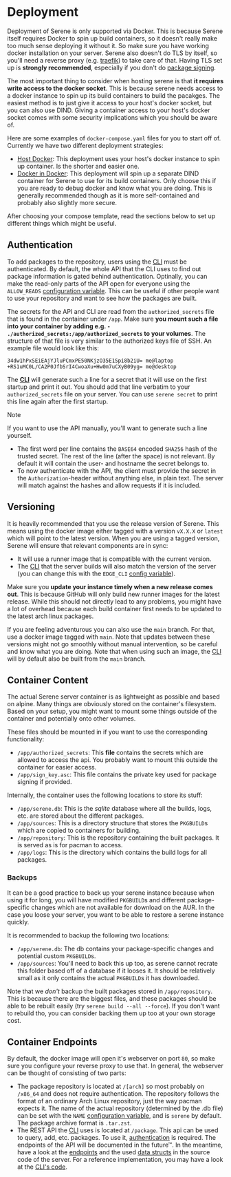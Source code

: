 # Deployment
Deployment of Serene is only supported via Docker. This is because Serene itself requires Docker to spin up build containers, so it doesn't really make too much sense deploying it without it. So make sure you have working docker installation on your server. Serene also doesn't do TLS by itself, so you'll need a reverse proxy (e.g. [traefik](https://github.com/traefik/traefik)) to take care of that. Having TLS set up is **strongly recommended**, especially if you don't do [package signing](../configuration/package-signing.md).

The most important thing to consider when hosting serene is that **it requires write access to the docker socket**. This is because serene needs access to a docker instance to spin up its build containers to build the pacakges. The easiest method is to just give it access to your host's docker socket, but you can also use DIND. Giving a container access to your host's docker socket comes with some security implications which you should be aware of.

Here are some examples of `docker-compose.yaml` files for you to start off of. Currently we have two different deployment strategies:
- [Host Docker](./host-docker.md): This deployment uses your host's docker instance to spin up container. Is the shorter and easier one.
- [Docker in Docker](./docker-in-docker.md): This deployment will spin up a separate DIND container for Serene to use for its build containers. Only choose this if you are ready to debug docker and know what you are doing. This is generally recommended though as it is more self-contained and probably also slightly more secure.

After choosing your compose template, read the sections below to set up different things which might be useful.

## Authentication
To add packages to the repository, users using the [CLI](../usage/cli.md) must be authenticated. By default, the whole API that the CLI uses to find out package information is gated behind authentication. Optinally, you can make the read-only parts of the API open for everyone using the `ALLOW_READS` [configuration variable](../configuration/readme.md). This can be useful if other people want to use your repository and want to see how the packages are built.

The secrets for the API and CLI are read from the `authorized_secrets` file that is found in the container under `/app`. Make sure **you mount such a file into your container by adding e.g. `- ./authorized_secrets:/app/authorized_secrets` to your volumes**. The structure of that file is very similar to the authorized keys file of SSH. An example file would look like this:
```
34dw1hPxSEiEAjYJluPCmxPE50NKjzO35E1Spi8b2iU= me@laptop
+RS1uMC0L/CA2P0JfbSrI4CwoaXu+Hw0m7uCXyB09yg= me@desktop
```

The **[CLI](../usage/cli.md)** will generate such a line for a secret that it will use on the first startup and print it out. You should add that line verbatim to your `authorized_secrets` file on your server. You can use `serene secret` to print this line again after the first startup.

> [!NOTE]
> If you want to use the API manually, you'll want to generate such a line yourself.
> - The first word per line contains the `BASE64` encoded `SHA256` hash of the trusted secret. The rest of the line (after the space) is not relevant. By default it will contain the user- and hostname the secret belongs to.
> - To now authenticate with the API, the client must provide the secret in the `Authorization`-header without anything else, in plain text. The server will match against the hashes and allow requests if it is included.

## Versioning
It is heavily recommended that you use the release version of Serene. This means using the docker image either tagged with a version `vX.X.X` or `latest` which will point to the latest version. When you are using a tagged version, Serene will ensure that relevant components are in sync:
- It will use a runner image that is compatible with the current version.
- The [CLI](./usage/cli.md) that the server builds will also match the version of the server (you can change this with the `EDGE_CLI` [config variable](../configuration/readme.md)).

Make sure you **update your instance timely when a new release comes out**. This is because GitHub will only build new runner images for the latest release. While this should not directly lead to any problems, you might have a lot of overhead because each build container first needs to be updated to the latest arch linux packages.

If you are feeling adventurous you can also use the `main` branch. For that, use a docker image tagged with `main`. Note that updates between these versions might not go smoothly without manual intervention, so be careful and know what you are doing. Note that when using such an image, the [CLI](./usage/cli.md) will by default also be built from the `main` branch.

## Container Content
The actual Serene server container is as lightweight as possible and based on alpine. Many things are obviously stored on the container's filesystem. Based on your setup, you might want to mount some things outside of the container and potentially onto other volumes.

These files should be mounted in if you want to use the corresponding functionality:
- `/app/authorized_secrets`: This **file** contains the secrets which are allowed to access the api. You probably want to mount this outside the container for easier access.
- `/app/sign_key.asc`: This file contains the private key used for package signing if provided.

Internally, the container uses the following locations to store its stuff:
- `/app/serene.db`: This is the *sqlite* database where all the builds, logs, etc. are stored about the different packages.
- `/app/sources`: This is a directory structure that stores the `PKGBUILD`s which are copied to containers for building.
- `/app/repository`: This is the repository containing the built packages. It is served as is for pacman to access.
- `/app/logs`: This is the directory which contains the build logs for all packages.

### Backups
It can be a good practice to back up your serene instance because when using it for long, you will have modified `PKGBUILD`s and different package-specific changes which are not available for download on the AUR. In the case you loose your server, you want to be able to restore a serene instance quickly.

It is recommended to backup the following two locations:
- `/app/serene.db`: The db contains your package-specific changes and potential custom `PKGBUILD`s.
- `/app/sources`: You'll need to back this up too, as serene cannot recrate this folder based off of a database if it looses it. It should be relatively small as it only contains the actual `PKGBUILD`s it has downloaded.

Note that we _don't_ backup the built packages stored in `/app/repository`. This is because there are the biggest files, and these packages should be able to be rebuilt easily (try `serene build --all --force`). If you don't want to rebuild tho, you can consider backing them up too at your own storage cost.

## Container Endpoints
By default, the docker image will open it's webserver on port `80`, so make sure you configure your reverse proxy to use that. In general, the webserver can be thought of consisting of two parts:
- The package repository is located at `/[arch]` so most probably on `/x86_64` and does not require authentication. The repository follows the format of an ordinary Arch Linux repository, just the way pacman expects it. The name of the actual repository (determined by the .db file) can be set with the `NAME` [configuration variable](../configuration/readme.md), and is `serene` by default. The package archive format is `.tar.zst`.
- The REST API the [CLI](../usage/cli.md) uses is located at `/package`. This api can be used to query, add, etc. packages. To use it, [authentication](#authentication) is required. The endpoints of the API will be documented in the future™. In the meantime, have a look at the [endpoints](https://github.com/VirtCode/serene-aur/tree/main/server/src/web/mod.rs) and the used [data structs](https://github.com/VirtCode/serene-aur/tree/main/server/data/src) in the source code of the server. For a reference implementation, you may have a look at the [CLI's code](https://github.com/VirtCode/serene-aur/tree/main/cli/src/web/requests.rs).
